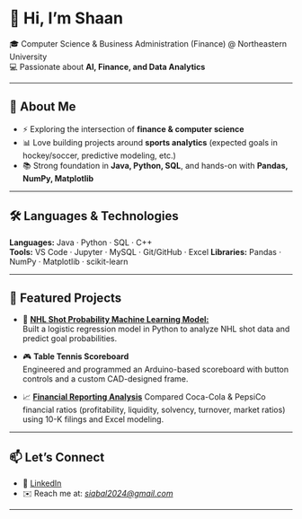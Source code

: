 # 👋 Hi, I’m Shaan  

🎓 Computer Science & Business Administration (Finance) @ Northeastern University  
💻 Passionate about **AI, Finance, and Data Analytics**  

---

## 🚀 About Me  
- ⚡ Exploring the intersection of **finance & computer science**  
- 📊 Love building projects around **sports analytics** (expected goals in hockey/soccer, predictive modeling, etc.)  
- 📚 Strong foundation in **Java, Python, SQL**, and hands-on with **Pandas, NumPy, Matplotlib**  

---

## 🛠️ Languages & Technologies  
**Languages:** Java · Python · SQL · C++  
**Tools:** VS Code · Jupyter · MySQL · Git/GitHub · Excel
**Libraries:** Pandas · NumPy · Matplotlib · scikit-learn  

---

## 📂 Featured Projects  
- 🏒 [**NHL Shot Probability Machine Learning Model:**](https://github.com/siqbal21/NHL-Shot-Probability-Machine-Learning-Model.git)  
  Built a logistic regression model in Python to analyze NHL shot data and predict goal probabilities.  

- 🎮 **Table Tennis Scoreboard**  
  Engineered and programmed an Arduino-based scoreboard with button controls and a custom CAD-designed frame.

- 📈 [**Financial Reporting Analysis**](https://github.com/siqbal21/Financial-Reporting-Analysis.git)
  Compared Coca-Cola & PepsiCo financial ratios (profitability, liquidity, solvency, turnover, market ratios) using 10-K filings and Excel modeling.  

---

## 📫 Let’s Connect  
- 💼 [LinkedIn](www.linkedin.com/in/shaaniqbal21)  
- ✉️ Reach me at: *siqbal2024@gmail.com*

---


